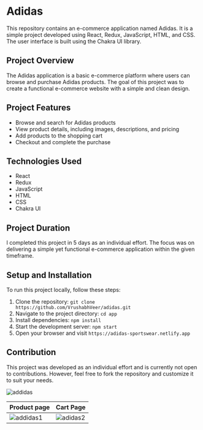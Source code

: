 # Adidas

This repository contains an e-commerce application named Adidas. It is a simple project developed using React, Redux, JavaScript, HTML, and CSS. The user interface is built using the Chakra UI library.

## Project Overview

The Adidas application is a basic e-commerce platform where users can browse and purchase Adidas products. The goal of this project was to create a functional e-commerce website with a simple and clean design.

## Project Features

- Browse and search for Adidas products
- View product details, including images, descriptions, and pricing
- Add products to the shopping cart
- Checkout and complete the purchase

## Technologies Used

- React
- Redux
- JavaScript
- HTML
- CSS
- Chakra UI

## Project Duration

I completed this project in 5 days as an individual effort. The focus was on delivering a simple yet functional e-commerce application within the given timeframe.

## Setup and Installation

To run this project locally, follow these steps:

1. Clone the repository: `git clone https://github.com/VrushabhVeer/adidas.git`
2. Navigate to the project directory: `cd app`
3. Install dependencies: `npm install`
4. Start the development server: `npm start`
5. Open your browser and visit `https://adidas-sportswear.netlify.app`

## Contribution

This project was developed as an individual effort and is currently not open to contributions. However, feel free to fork the repository and customize it to suit your needs.


![addidas](https://github.com/VrushabhVeer/adidas/assets/99570200/b2e360cb-4fe6-4cbe-bb7b-d3f4594d70a7)


| Product page              | Cart Page              |
| ---------------------- | ---------------------- |
| ![addidas1](https://github.com/VrushabhVeer/adidas/assets/99570200/455915b0-fa31-4a67-9d8b-c494e8ff1098) | ![adidas2](https://github.com/VrushabhVeer/adidas/assets/99570200/eaace565-cf98-4a7a-bf75-8f1b3703140a) |
